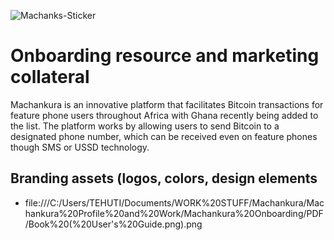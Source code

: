 ![Machanks-Sticker](https://github.com/MGTehuti/Machankura-8333.mobi/assets/138019359/1c481634-af9c-40b5-a35d-31c49db866ec)

# Onboarding resource and marketing collateral
Machankura is an innovative platform that facilitates Bitcoin transactions for feature phone users throughout Africa with Ghana recently being added to the list. The platform works by allowing users to send Bitcoin to a designated phone number, which can be received even on feature phones though SMS or USSD technology.

## Branding assets (logos, colors, design elements
- file:///C:/Users/TEHUTI/Documents/WORK%20STUFF/Machankura/Machankura%20Profile%20and%20Work/Machankura%20Onboarding/PDF/Book%20(%20User's%20Guide.png).png

